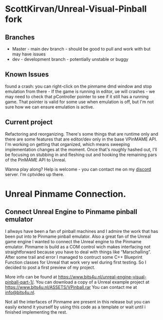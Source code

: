 # ScottKirvan/Unreal-Visual-Pinball fork

## Branches
- Master  - main dev branch - should be good to pull and work with but may have issues
- dev - development branch - potentially unstable or buggy

## Known Issues
found a crash:  you can right-click on the pinmame dmd window and stop emulation from there - If the game is running in editor, ue will crashes - 
we may need to check that pController pointer to see if it still has a running game. 
That pointer is valid for some use when emulation is off, but I'm not sure how we can ensure emulation is active.

## Current project
Refactoring and reorganizing.  There's some things that are runtime only and there are some 
features that are editor/dev only in the base VPinMAME API.  I'm working on getting that organized, 
which means sweeping implementation changes at the moment.  Once that's roughly hashed out, I'll be 
focusing on stubbing in and fleshing out and hooking the remaining pars of the PinMAME API to Unreal.

Wanna play along?  Help is welcome - you can contact me on my 
[discord](https://discord.gg/TSKHvVFYxB) server.  I'm cptvideo up there.

# Unreal Pinmame Connection.
## Connect Unreal Engine to Pinmame pinball emulator
I allways have been a fan of pinball machines and I admire the work that has been put into te Pinmame pinball emulator.
Also a great fan of the Unreal game engine I wanted to connect the Unreal engine to the Pinmame emulator.
Pinmame is build as a COM control wich makes interfacing not straightforward because you have to deal with things like “Marschalling”.
After some trail and error I managed to contruct some C++ Blueprint Function classes for Unreal that work very wel during first testing.
So I decided to post a first preview of my project.

More info can be found at https://www.bits4u.nl/unreal-engine-visual-pinball-part-1/.
You can download a copy of a Unreal example project at https://www.bits4u.nl/ASSETS/VPinball.rar
You can contact me at info@bits4u.nl.

Not all the interfaces of Pinmame are present in this release but you can easily extend it yourself by using this code as a template or wait
until i finished implementing the rest.
